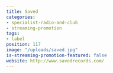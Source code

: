 ```yaml
---
title: Saved
categories:
- specialist-radio-and-club
- streaming-promotion
tags:
- label
position: 117
image: "/uploads/saved.jpg"
is-streaming-promotion-featured: false
website: http://www.savedrecords.com/
---
```


